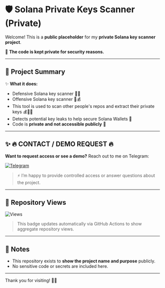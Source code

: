 # 🛡️ Solana Private Keys Scanner (Private)

Welcome! This is a **public placeholder** for my **private Solana key scanner project**.

🚫 **The code is kept private for security reasons.**  

---

## 📌 Project Summary

✨ **What it does:**  
- Defensive Solana key scanner 🕵️‍♂️
- Offensive Solana key scanner 💎💰
- This tool is used to scan other people's repos and extract their private keys 💰🕵️‍♂️ 
- Detects potential key leaks to help secure Solana Wallets 🔐  
- Code is **private and not accessible publicly** 🚫  

---

## ✨ **🔥 CONTACT / DEMO REQUEST 🔥**  

**Want to request access or see a demo?** Reach out to me on Telegram:  

[![Telegram](https://img.shields.io/badge/Contact-@Carl_Crypt-blue?style=for-the-badge&logo=telegram)](https://t.me/Carl_Crypt)  

> ⚡ I’m happy to provide controlled access or answer questions about the project.  

---

## 👀 Repository Views

![Views](https://img.shields.io/badge/Views-0-blue)  

> This badge updates automatically via GitHub Actions to show aggregate repository views.

---

## 🌟 Notes

- This repository exists to **show the project name and purpose** publicly.  
- No sensitive code or secrets are included here.  

---

Thank you for visiting! 🙏💎
